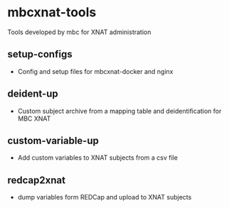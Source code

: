 # mbcxnat-tools
Tools developed by mbc for XNAT administration 

## setup-configs
- Config and setup files for mbcxnat-docker and nginx

## deident-up
- Custom subject archive from a mapping table and deidentification for MBC XNAT

## custom-variable-up
- Add custom variables to XNAT subjects from a csv file

## redcap2xnat 
- dump variables form REDCap and upload to XNAT subjects
